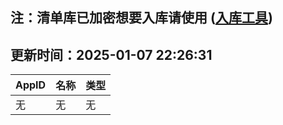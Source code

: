 ## 注：清单库已加密想要入库请使用 ([入库工具](https://github.com/BlankTMing/ManifestAutoUpdate/releases))

## 更新时间：2025-01-07 22:26:31
| AppID | 名称 | 类型  |
| :-------------------- | :----------------------------- | :----------- |
| 无 | 无 | 无 |
